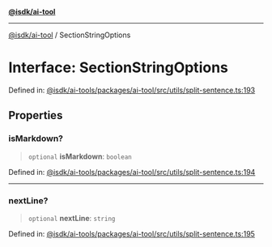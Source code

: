 [**@isdk/ai-tool**](../README.md)

***

[@isdk/ai-tool](../globals.md) / SectionStringOptions

# Interface: SectionStringOptions

Defined in: [@isdk/ai-tools/packages/ai-tool/src/utils/split-sentence.ts:193](https://github.com/isdk/ai-tool.js/blob/d0765f898f217d97c57c6949502b4a7bef5dce5e/src/utils/split-sentence.ts#L193)

## Properties

### isMarkdown?

> `optional` **isMarkdown**: `boolean`

Defined in: [@isdk/ai-tools/packages/ai-tool/src/utils/split-sentence.ts:194](https://github.com/isdk/ai-tool.js/blob/d0765f898f217d97c57c6949502b4a7bef5dce5e/src/utils/split-sentence.ts#L194)

***

### nextLine?

> `optional` **nextLine**: `string`

Defined in: [@isdk/ai-tools/packages/ai-tool/src/utils/split-sentence.ts:195](https://github.com/isdk/ai-tool.js/blob/d0765f898f217d97c57c6949502b4a7bef5dce5e/src/utils/split-sentence.ts#L195)
